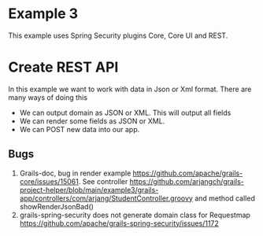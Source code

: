 # Example 3
This example uses Spring Security plugins Core, Core UI and REST.

# Create REST API
In this example we want to work with data in Json or Xml format. There are many ways of doing this 
- We can output domain as JSON or XML. This will output all fields
- We can render some fields as JSON or XML. 
- We can POST new data into our app. 


## Bugs 
1. Grails-doc, bug in render example https://github.com/apache/grails-core/issues/15061. See controller https://github.com/arjangch/grails-project-helper/blob/main/example3/grails-app/controllers/com/arjang/StudentController.groovy and method called showRenderJsonBad()
2. grails-spring-security does not generate domain class for Requestmap https://github.com/apache/grails-spring-security/issues/1172


